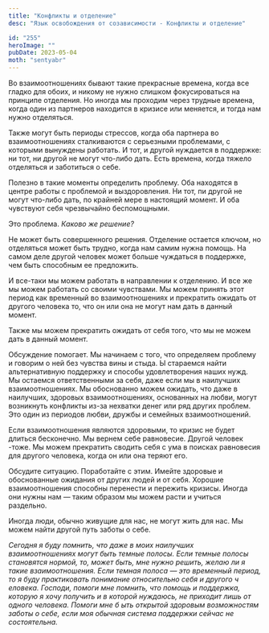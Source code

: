 ```yaml
---
title: "Конфликты и отделение"
desc: "Язык освобождения от созависимости - Конфликты и отделение"

id: "255"
heroImage: ""
pubDate: 2023-05-04
moth: "sentyabr"
---
```


Во взаимоотношениях бывают такие прекрасные времена, когда все гладко для
обоих, и никому не нужно слишком фокусироваться на принципе отделения. Но
иногда мы проходим через трудные времена, когда один из партнеров находится в
кризисе или меняется, и тогда нам нужно отделяться.

Также могут быть периоды стрессов, когда оба партнера во взаимоотношениях
сталкиваются с серьезными проблемами, с которыми вынуждены работать. И тот, и
другой нуждается в поддержке: ни тот, ни другой не могут что-либо дать. Есть
времена, когда тяжело отделяться и заботиться о себе.

Полезно в такие моменты определить проблему. Оба находятся в центре работы с
проблемой и выздоровления. Ни тот, пи другой не могут что-либо дать, по
крайней мере в настоящий момент. И оба чувствуют себя чрезвычайно
беспомощными.

Это проблема. _Каково же решение?_

Не может быть совершенного решения. Отделение остается ключом, но отделяться
может быть трудно, когда нам самим нужна помощь. На самом деле другой человек
может больше чуждаться в поддержке, чем быть способным ее предложить.

И все-таки мы можем работать в направлении к отделению. И все же мы можем
работать со своими чувствами. Мы можем принять этот период как временный во
взаимоотношениях и прекратить ожидать от другого человека то, что он или она
не могут нам дать в данный момент.

Также мы можем прекратить ожидать от себя того, что мы не можем дать в данный
момент.

Обсуждение помогает. Мы начинаем с того, что определяем проблему и говорим о
ней без чувства вины и стыда. Ы стараемся найти альтернативную поддержку и
способы удовлетворения наших нужд. Мы остаемся ответственными за себя, даже
если мы в наилучших взаимоотношениях. Мы обоснованно можем ожидать, что даже в
наилучших, здоровых взаимоотношениях, основанных на любви, могут возникнуть
конфликты из-за нехватки денег или ряд других проблем. Это один из периодов
любви, дружбы и семейных взаимоотношений.

Если взаимоотношения являются здоровыми, то кризис не будет длиться
бесконечно. Мы вернем себе равновесие. Другой человек -тоже. Мы можем
прекратить сводить себя с ума в поисках равновесия для другого человека, когда
он или она теряют его.

Обсудите ситуацию. Поработайте с этим. Имейте здоровые и обоснованные ожидания
от других людей и от себя. Хорошие взаимоотношения способны перенести и
пережить кризисы. Иногда они нужны нам — таким образом мы можем расти и
учиться раздельно.

Иногда люди, обычно живущие для нас, не могут жить для нас. Мы можем найти
другой путь заботы о себе.

_Сегодня_ _я_ _буду_ _помнить,_ _что_ _даже_ _в_ _моих_ _наилучших_
_взаимоотношениях_ _могут_ _быть_ _темные_ _полосы._ _Если_ _темные_ _полосы_
_становятся_ _нормой,_ _то,_ _может_ _быть,_ _мне_ _нужно_ _решить,_ _желаю_
_ли_ _я_ _такие_ _взаимоотношения._ _Если_ _темная_ _полоса_ _—_ _это_
_временный_ _период,_ _то_ _я_ _буду_ _практиковать_ _понимание_
_относительно_ _себя_ _и_ _другого_ _ч_ _еловека._ _Господи,_ _помоги_ _мне_
_помнить,_ _что_ _помощь_ _и_ _поддержка,_ _которую_ _я_ _хочу_ _получить_ _и_
_в_ _которой_ _нуждаюсь,_ _не_ _приходит_ _лишь_ _от_ _одного_ _человека._
_Помоги_ _мне_ _б_ _ыть_ _открытой_ _здоровым_ _возможностям_ _заботы_ _о_
_себе,_ _если_ _моя_ _обычная_ _система_ _поддержки_ _сейчас_ _не_
_состоятельна._
